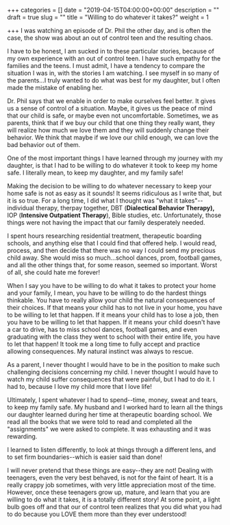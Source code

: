 +++
categories = []
date = "2019-04-15T04:00:00+00:00"
description = ""
draft = true
slug = ""
title = "Willing to do whatever it takes?"
weight = 1

+++
I was watching an episode of Dr. Phil the other day, and is often the case, the show was about an out of control teen and the resulting chaos.

I have to be honest, I am sucked in to these particular stories, because of my own experience with an out of control teen. I have such empathy for the families and the teens. I must admit, I have a tendency to compare the situation I was in, with the stories I am watching. I see myself in so many of the parents...I truly wanted to do what was best for my daughter, but I often made the mistake of enabling her.

Dr. Phil says that we enable in order to make ourselves feel better. It gives us a sense of control of a situation. Maybe, it gives us the peace of mind that our child is safe, or maybe even not uncomfortable. Sometimes, we as parents, think that if we buy our child that one thing they really want, they will realize how much we love them and they will suddenly change their behavior. We think that maybe if we love our child enough, we can love the bad behavior out of them.

One of the most important things I have learned through my journey with my daughter, is that I had to be willing to do whatever it took to keep my home safe. I literally mean, to keep my daughter, and my family safe!

Making the decision to be willing to do whatever necessary to keep your home safe is not as easy as it sounds! It seems ridiculous as I write that, but it is so true. For a long time, I did what I thought was "what it takes"--individual therapy, therpay together, DBT (**Dialectical Behavior Therapy),** IOP (**Intensive Outpatient Therapy**), Bible studies, etc. Unfortunately, those things were not having the impact that our family desperately needed. 

I spent hours researching residential treatment, therapeutic boarding schools, and anything else that I could find that offered help. I would read, process, and then decide that there was no way I could send my precious child away. She would miss so much...school dances, prom, football games, and all the other things that, for some reason, seemed so important. Worst of all, she could hate me forever!

When I say you have to be willing to do what it takes to protect your home and your family, I mean, you have to be willing to do the hardest things thinkable. You have to really allow your child the natural consequences of their choices. If that means your child has to not live in your home, you have to be willing to let that happen. If it means your child has to lose a job, then you have to be willing to let that happen. If it means your child doesn't have a car to drive, has to miss school dances, football games, and even graduating with the class they went to school with their entire life, you have to let that happen! It took me a long time to fully accept and practice allowing consequences. My natural instinct was always to rescue.

As a parent, I never thought I would have to be in the position to make such challenging decisions concerning my child. I never thought I would have to watch my child suffer consequences that were painful, but I had to do it. I had to, because I love my child more that I love life!

Ultimately, I spent whatever I had to spend--time, money, sweat and tears, to keep my family safe. My husband and I worked hard to learn all the things our daughter learned during her time at therapeutic boarding school. We read all the books that we were told to read and completed all the "assignments" we were asked to complete. It was exhausting and it was rewarding. 

I learned to listen differently, to look at things through a different lens, and to set firm boundaries--which is easier said than done!

I will never pretend that these things are easy--they are not! Dealing with teenagers, even the very best behaved, is not for the faint of heart. It is a really crappy job sometimes, with very little appreciation most of the time. However, once these teenagers grow up, mature, and learn that you are willing to do what it takes, it is a totally different story! At some point, a light bulb goes off and that our of control teen realizes that you did what you had to do because you LOVE them more than they ever understood!
